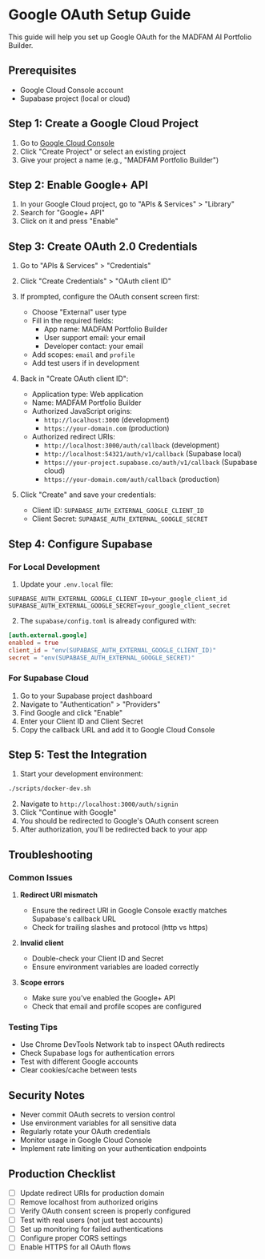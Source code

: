 # Google OAuth Setup Guide

This guide will help you set up Google OAuth for the MADFAM AI Portfolio Builder.

## Prerequisites

- Google Cloud Console account
- Supabase project (local or cloud)

## Step 1: Create a Google Cloud Project

1. Go to [Google Cloud Console](https://console.cloud.google.com/)
2. Click "Create Project" or select an existing project
3. Give your project a name (e.g., "MADFAM Portfolio Builder")

## Step 2: Enable Google+ API

1. In your Google Cloud project, go to "APIs & Services" > "Library"
2. Search for "Google+ API"
3. Click on it and press "Enable"

## Step 3: Create OAuth 2.0 Credentials

1. Go to "APIs & Services" > "Credentials"
2. Click "Create Credentials" > "OAuth client ID"
3. If prompted, configure the OAuth consent screen first:
   - Choose "External" user type
   - Fill in the required fields:
     - App name: MADFAM Portfolio Builder
     - User support email: your email
     - Developer contact: your email
   - Add scopes: `email` and `profile`
   - Add test users if in development

4. Back in "Create OAuth client ID":
   - Application type: Web application
   - Name: MADFAM Portfolio Builder
   - Authorized JavaScript origins:
     - `http://localhost:3000` (development)
     - `https://your-domain.com` (production)
   - Authorized redirect URIs:
     - `http://localhost:3000/auth/callback` (development)
     - `http://localhost:54321/auth/v1/callback` (Supabase local)
     - `https://your-project.supabase.co/auth/v1/callback` (Supabase cloud)
     - `https://your-domain.com/auth/callback` (production)

5. Click "Create" and save your credentials:
   - Client ID: `SUPABASE_AUTH_EXTERNAL_GOOGLE_CLIENT_ID`
   - Client Secret: `SUPABASE_AUTH_EXTERNAL_GOOGLE_SECRET`

## Step 4: Configure Supabase

### For Local Development

1. Update your `.env.local` file:
```env
SUPABASE_AUTH_EXTERNAL_GOOGLE_CLIENT_ID=your_google_client_id
SUPABASE_AUTH_EXTERNAL_GOOGLE_SECRET=your_google_client_secret
```

2. The `supabase/config.toml` is already configured with:
```toml
[auth.external.google]
enabled = true
client_id = "env(SUPABASE_AUTH_EXTERNAL_GOOGLE_CLIENT_ID)"
secret = "env(SUPABASE_AUTH_EXTERNAL_GOOGLE_SECRET)"
```

### For Supabase Cloud

1. Go to your Supabase project dashboard
2. Navigate to "Authentication" > "Providers"
3. Find Google and click "Enable"
4. Enter your Client ID and Client Secret
5. Copy the callback URL and add it to Google Cloud Console

## Step 5: Test the Integration

1. Start your development environment:
```bash
./scripts/docker-dev.sh
```

2. Navigate to `http://localhost:3000/auth/signin`
3. Click "Continue with Google"
4. You should be redirected to Google's OAuth consent screen
5. After authorization, you'll be redirected back to your app

## Troubleshooting

### Common Issues

1. **Redirect URI mismatch**
   - Ensure the redirect URI in Google Console exactly matches Supabase's callback URL
   - Check for trailing slashes and protocol (http vs https)

2. **Invalid client**
   - Double-check your Client ID and Secret
   - Ensure environment variables are loaded correctly

3. **Scope errors**
   - Make sure you've enabled the Google+ API
   - Check that email and profile scopes are configured

### Testing Tips

- Use Chrome DevTools Network tab to inspect OAuth redirects
- Check Supabase logs for authentication errors
- Test with different Google accounts
- Clear cookies/cache between tests

## Security Notes

- Never commit OAuth secrets to version control
- Use environment variables for all sensitive data
- Regularly rotate your OAuth credentials
- Monitor usage in Google Cloud Console
- Implement rate limiting on your authentication endpoints

## Production Checklist

- [ ] Update redirect URIs for production domain
- [ ] Remove localhost from authorized origins
- [ ] Verify OAuth consent screen is properly configured
- [ ] Test with real users (not just test accounts)
- [ ] Set up monitoring for failed authentications
- [ ] Configure proper CORS settings
- [ ] Enable HTTPS for all OAuth flows
